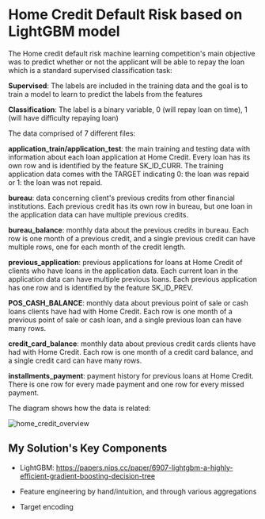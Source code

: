 # Home Credit Default Risk based on LightGBM model

The Home credit default risk machine learning competition's main objective was to predict whether or not the applicant will be able to repay the loan which is a standard supervised classification task:

__Supervised__: The labels are included in the training data and the goal is to train a model to learn to predict the labels from the features

__Classification__: The label is a binary variable, 0 (will repay loan on time), 1 (will have difficulty repaying loan)

The data comprised of 7 different files:

__application_train/application_test__: the main training and testing data with information about each loan application at Home Credit. Every loan has its own row and is identified by the feature SK_ID_CURR. The training application data comes with the TARGET indicating 0: the loan was repaid or 1: the loan was not repaid.

__bureau__: data concerning client's previous credits from other financial institutions. Each previous credit has its own row in bureau, but one loan in the application data can have multiple previous credits.

__bureau_balance__: monthly data about the previous credits in bureau. Each row is one month of a previous credit, and a single previous credit can have multiple rows, one for each month of the credit length.

__previous_application__: previous applications for loans at Home Credit of clients who have loans in the application data. Each current loan in the application data can have multiple previous loans. Each previous application has one row and is identified by the feature SK_ID_PREV.

__POS_CASH_BALANCE__: monthly data about previous point of sale or cash loans clients have had with Home Credit. Each row is one month of a previous point of sale or cash loan, and a single previous loan can have many rows.

__credit_card_balance__: monthly data about previous credit cards clients have had with Home Credit. Each row is one month of a credit card balance, and a single credit card can have many rows.

__installments_payment__: payment history for previous loans at Home Credit. There is one row for every made payment and one row for every missed payment.

The diagram shows how the data is related:

![home_credit_overview](https://user-images.githubusercontent.com/25699909/44066384-a75d01cc-9f35-11e8-84a8-fe60cbeedfcf.PNG)

## My Solution's Key Components

* LightGBM: https://papers.nips.cc/paper/6907-lightgbm-a-highly-efficient-gradient-boosting-decision-tree

* Feature engineering by hand/intuition, and through various aggregations

* Target encoding
